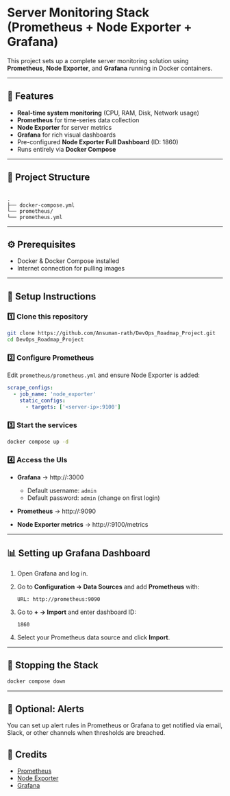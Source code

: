 # Server Monitoring Stack (Prometheus + Node Exporter + Grafana)


This project sets up a complete server monitoring solution using **Prometheus**, **Node Exporter**, and **Grafana** running in Docker containers.

---

## 📌 Features
- **Real-time system monitoring** (CPU, RAM, Disk, Network usage)
- **Prometheus** for time-series data collection
- **Node Exporter** for server metrics
- **Grafana** for rich visual dashboards
- Pre-configured **Node Exporter Full Dashboard** (ID: 1860)
- Runs entirely via **Docker Compose**

---

## 📂 Project Structure
```

.
├── docker-compose.yml
└── prometheus/
└── prometheus.yml

````

---

## ⚙️ Prerequisites
- Docker & Docker Compose installed
- Internet connection for pulling images

---

## 🚀 Setup Instructions

### 1️⃣ Clone this repository
```bash
git clone https://github.com/Ansuman-rath/DevOps_Roadmap_Project.git
cd DevOps_Roadmap_Project
````

### 2️⃣ Configure Prometheus

Edit `prometheus/prometheus.yml` and ensure Node Exporter is added:

```yaml
scrape_configs:
  - job_name: 'node_exporter'
    static_configs:
      - targets: ['<server-ip>:9100']
```

### 3️⃣ Start the services

```bash
docker compose up -d
```

### 4️⃣ Access the UIs

* **Grafana** → http\://<server-ip>:3000

  * Default username: `admin`
  * Default password: `admin` (change on first login)
* **Prometheus** → http\://<server-ip>:9090
* **Node Exporter metrics** → http\://<server-ip>:9100/metrics

---

## 📊 Setting up Grafana Dashboard

1. Open Grafana and log in.
2. Go to **Configuration → Data Sources** and add **Prometheus** with:

   ```
   URL: http://prometheus:9090
   ```
3. Go to **+ → Import** and enter dashboard ID:

   ```
   1860
   ```
4. Select your Prometheus data source and click **Import**.

---

## 🛑 Stopping the Stack

```bash
docker compose down
```

---

## 🔔 Optional: Alerts

You can set up alert rules in Prometheus or Grafana to get notified via email, Slack, or other channels when thresholds are breached.


## 🙌 Credits

* [Prometheus](https://prometheus.io/)
* [Node Exporter](https://github.com/prometheus/node_exporter)
* [Grafana](https://grafana.com/)


